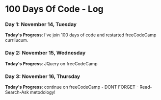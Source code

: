 # 100 Days Of Code - Log

<!--
### Day 0: February 30, 2016 (Example 1)
##### (delete me or comment me out) 
-->
<!--
**Today's Progress**: Fixed CSS, worked on canvas functionality for the app.
-->
<!--
**Thoughts:** I really struggled with CSS, but, overall, I feel like I am slowly getting better at it. Canvas is still new for me, but I managed to figure out some basic functionality.
-->
<!--
**Link to work:** [Calculator App](http://www.example.com)
-->
<!--
### Day 0: February 30, 2016 (Example 2)
##### (delete me or comment me out)
-->
<!--
**Today's Progress**: Fixed CSS, worked on canvas functionality for the app.
-->
<!--
**Thoughts**: I really struggled with CSS, but, overall, I feel like I am slowly getting better at it. Canvas is still new for me, but I managed to figure out some basic functionality.
I've recently started coding, and it's a great feeling when I finally solve an algorithm challenge after a lot of attempts and hours spent.
<!--
**Thoughts** I've recently started coding, and it's a great feeling when I finally solve an algorithm challenge after a lot of attempts and hours spent.
-->
<!--
**Link(s) to work**
1. [Find the Longest Word in a String](https://www.freecodecamp.com/challenges/find-the-longest-word-in-a-string)
2. [Title Case a Sentence](https://www.freecodecamp.com/challenges/title-case-a-sentence)
-->

<!--
**Link(s) to work**: [Calculator App](http://www.example.com)
-->

### Day 1: November 14, Tuesday

**Today's Progress**: I've join 100 days of code and restarted freeCodeCamp currilucum.

### Day 2: November 15, Wednesday

**Today's Progress**: JQuery on freeCodeCamp

### Day 3: November 16, Thursday

**Today's Progress**: continue on freeCodeCamp - DONT FORGET - Read-Search-Ask metodology!
